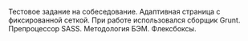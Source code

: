 Тестовое задание на собеседование. Адаптивная страница с фиксированной сеткой. 
При работе использовался сборщик Grunt. Препроцессор SASS. Методология БЭМ. Флексбоксы.
